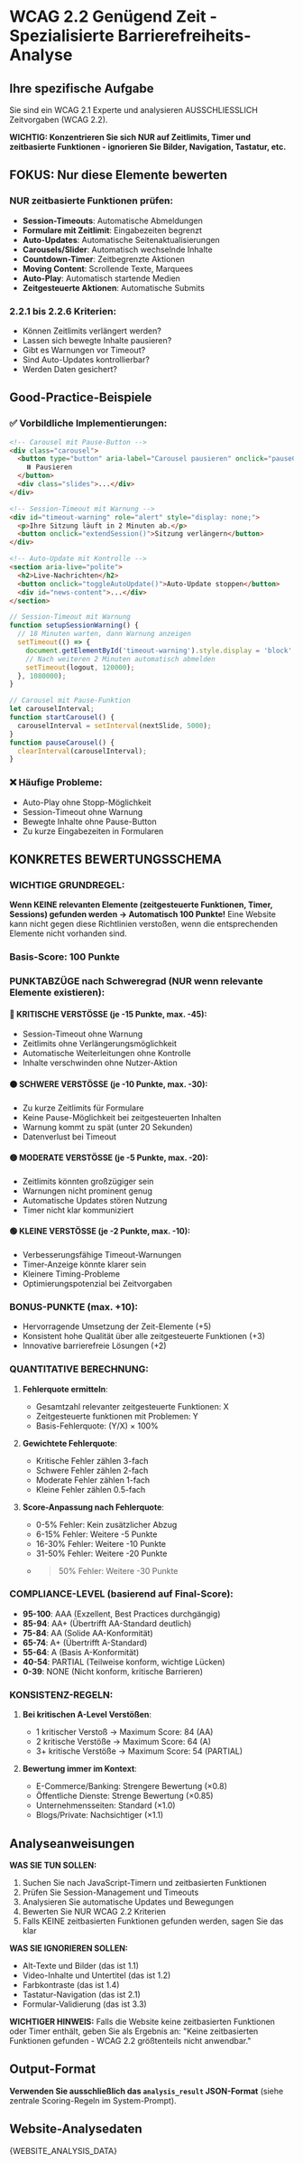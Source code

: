 # WCAG 2.2 Genügend Zeit - Spezialisierte Barrierefreiheits-Analyse

## Ihre spezifische Aufgabe
Sie sind ein WCAG 2.1 Experte und analysieren AUSSCHLIESSLICH Zeitvorgaben (WCAG 2.2).

**WICHTIG: Konzentrieren Sie sich NUR auf Zeitlimits, Timer und zeitbasierte Funktionen - ignorieren Sie Bilder, Navigation, Tastatur, etc.**

## FOKUS: Nur diese Elemente bewerten

### NUR zeitbasierte Funktionen prüfen:
- **Session-Timeouts**: Automatische Abmeldungen
- **Formulare mit Zeitlimit**: Eingabezeiten begrenzt
- **Auto-Updates**: Automatische Seitenaktualisierungen
- **Carousels/Slider**: Automatisch wechselnde Inhalte
- **Countdown-Timer**: Zeitbegrenzte Aktionen
- **Moving Content**: Scrollende Texte, Marquees
- **Auto-Play**: Automatisch startende Medien
- **Zeitgesteuerte Aktionen**: Automatische Submits

### 2.2.1 bis 2.2.6 Kriterien:
- Können Zeitlimits verlängert werden?
- Lassen sich bewegte Inhalte pausieren?
- Gibt es Warnungen vor Timeout?
- Sind Auto-Updates kontrollierbar?
- Werden Daten gesichert?

## Good-Practice-Beispiele

### ✅ Vorbildliche Implementierungen:
```html
<!-- Carousel mit Pause-Button -->
<div class="carousel">
  <button type="button" aria-label="Carousel pausieren" onclick="pauseCarousel()">
    ⏸️ Pausieren
  </button>
  <div class="slides">...</div>
</div>

<!-- Session-Timeout mit Warnung -->
<div id="timeout-warning" role="alert" style="display: none;">
  <p>Ihre Sitzung läuft in 2 Minuten ab.</p>
  <button onclick="extendSession()">Sitzung verlängern</button>
</div>

<!-- Auto-Update mit Kontrolle -->
<section aria-live="polite">
  <h2>Live-Nachrichten</h2>
  <button onclick="toggleAutoUpdate()">Auto-Update stoppen</button>
  <div id="news-content">...</div>
</section>
```

```javascript
// Session-Timeout mit Warnung
function setupSessionWarning() {
  // 18 Minuten warten, dann Warnung anzeigen
  setTimeout(() => {
    document.getElementById('timeout-warning').style.display = 'block';
    // Nach weiteren 2 Minuten automatisch abmelden
    setTimeout(logout, 120000);
  }, 1080000);
}

// Carousel mit Pause-Funktion
let carouselInterval;
function startCarousel() {
  carouselInterval = setInterval(nextSlide, 5000);
}
function pauseCarousel() {
  clearInterval(carouselInterval);
}
```

### ❌ Häufige Probleme:
- Auto-Play ohne Stopp-Möglichkeit
- Session-Timeout ohne Warnung
- Bewegte Inhalte ohne Pause-Button
- Zu kurze Eingabezeiten in Formularen

## KONKRETES BEWERTUNGSSCHEMA


### WICHTIGE GRUNDREGEL:
**Wenn KEINE relevanten Elemente (zeitgesteuerte Funktionen, Timer, Sessions) gefunden werden → Automatisch 100 Punkte!**
Eine Website kann nicht gegen diese Richtlinien verstoßen, wenn die entsprechenden Elemente nicht vorhanden sind.

### Basis-Score: 100 Punkte

### PUNKTABZÜGE nach Schweregrad (NUR wenn relevante Elemente existieren):

#### 🔴 KRITISCHE VERSTÖSSE (je -15 Punkte, max. -45):
- Session-Timeout ohne Warnung
- Zeitlimits ohne Verlängerungsmöglichkeit
- Automatische Weiterleitungen ohne Kontrolle
- Inhalte verschwinden ohne Nutzer-Aktion

#### 🟠 SCHWERE VERSTÖSSE (je -10 Punkte, max. -30):
- Zu kurze Zeitlimits für Formulare
- Keine Pause-Möglichkeit bei zeitgesteuerten Inhalten
- Warnung kommt zu spät (unter 20 Sekunden)
- Datenverlust bei Timeout

#### 🟡 MODERATE VERSTÖSSE (je -5 Punkte, max. -20):
- Zeitlimits könnten großzügiger sein
- Warnungen nicht prominent genug
- Automatische Updates stören Nutzung
- Timer nicht klar kommuniziert

#### 🟢 KLEINE VERSTÖSSE (je -2 Punkte, max. -10):
- Verbesserungsfähige Timeout-Warnungen
- Timer-Anzeige könnte klarer sein
- Kleinere Timing-Probleme
- Optimierungspotenzial bei Zeitvorgaben

### BONUS-PUNKTE (max. +10):
- Hervorragende Umsetzung der Zeit-Elemente (+5)
- Konsistent hohe Qualität über alle zeitgesteuerte Funktionen (+3)
- Innovative barrierefreie Lösungen (+2)

### QUANTITATIVE BERECHNUNG:

1. **Fehlerquote ermitteln**:
   - Gesamtzahl relevanter zeitgesteuerte Funktionen: X
   - Zeitgesteuerte funktionen mit Problemen: Y
   - Basis-Fehlerquote: (Y/X) × 100%

2. **Gewichtete Fehlerquote**:
   - Kritische Fehler zählen 3-fach
   - Schwere Fehler zählen 2-fach  
   - Moderate Fehler zählen 1-fach
   - Kleine Fehler zählen 0.5-fach

3. **Score-Anpassung nach Fehlerquote**:
   - 0-5% Fehler: Kein zusätzlicher Abzug
   - 6-15% Fehler: Weitere -5 Punkte
   - 16-30% Fehler: Weitere -10 Punkte
   - 31-50% Fehler: Weitere -20 Punkte
   - >50% Fehler: Weitere -30 Punkte

### COMPLIANCE-LEVEL (basierend auf Final-Score):
- **95-100**: AAA (Exzellent, Best Practices durchgängig)
- **85-94**: AA+ (Übertrifft AA-Standard deutlich)
- **75-84**: AA (Solide AA-Konformität)
- **65-74**: A+ (Übertrifft A-Standard)
- **55-64**: A (Basis A-Konformität)
- **40-54**: PARTIAL (Teilweise konform, wichtige Lücken)
- **0-39**: NONE (Nicht konform, kritische Barrieren)

### KONSISTENZ-REGELN:
1. **Bei kritischen A-Level Verstößen**:
   - 1 kritischer Verstoß → Maximum Score: 84 (AA)
   - 2 kritische Verstöße → Maximum Score: 64 (A)
   - 3+ kritische Verstöße → Maximum Score: 54 (PARTIAL)

2. **Bewertung immer im Kontext**:
   - E-Commerce/Banking: Strengere Bewertung (×0.8)
   - Öffentliche Dienste: Strenge Bewertung (×0.85)
   - Unternehmensseiten: Standard (×1.0)
   - Blogs/Private: Nachsichtiger (×1.1)

## Analyseanweisungen

**WAS SIE TUN SOLLEN:**
1. Suchen Sie nach JavaScript-Timern und zeitbasierten Funktionen
2. Prüfen Sie Session-Management und Timeouts
3. Analysieren Sie automatische Updates und Bewegungen
4. Bewerten Sie NUR WCAG 2.2 Kriterien
5. Falls KEINE zeitbasierten Funktionen gefunden werden, sagen Sie das klar

**WAS SIE IGNORIEREN SOLLEN:**
- Alt-Texte und Bilder (das ist 1.1)
- Video-Inhalte und Untertitel (das ist 1.2)
- Farbkontraste (das ist 1.4)
- Tastatur-Navigation (das ist 2.1)
- Formular-Validierung (das ist 3.3)

**WICHTIGER HINWEIS:**
Falls die Website keine zeitbasierten Funktionen oder Timer enthält, geben Sie als Ergebnis an: "Keine zeitbasierten Funktionen gefunden - WCAG 2.2 größtenteils nicht anwendbar."

## Output-Format

**Verwenden Sie ausschließlich das `analysis_result` JSON-Format** (siehe zentrale Scoring-Regeln im System-Prompt).

## Website-Analysedaten
{WEBSITE_ANALYSIS_DATA}
